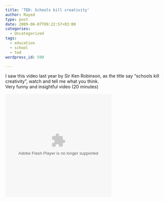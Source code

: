 ```yaml
---
title: 'TED: Schools kill creativity'
author: Rayed
type: post
date: 2009-06-07T09:22:57+03:00
categories:
  - Uncategorized
tags:
  - education
  - school
  - ted
wordpress_id: 599

---
```

<p>I saw this video last year by Sir Ken Robinson, as the title say &#8220;schools kill creativity&#8221;, watch and tell me what you think.<br />
Very funny and insightful video (20 minutes)</p>
<p><object width="334" height="326"><param name="movie" value="http://video.ted.com/assets/player/swf/EmbedPlayer.swf"></param><param name="allowFullScreen" value="true" /><param name="wmode" value="transparent"></param><param name="bgColor" value="#ffffff"></param><param name="flashvars" value="vu=http://video.ted.com/talks/embed/SirKenRobinson_2006-embed_high.flv&#038;su=http://images.ted.com/images/ted/tedindex/embed-posters/SirKenRobinson-2006.embed_thumbnail.jpg&#038;vw=320&#038;vh=240&#038;ap=0&#038;ti=66" /><embed src="http://video.ted.com/assets/player/swf/EmbedPlayer.swf" pluginspace="http://www.macromedia.com/go/getflashplayer" type="application/x-shockwave-flash" wmode="transparent" bgColor="#ffffff" width="334" height="326" allowFullScreen="true" flashvars="vu=http://video.ted.com/talks/embed/SirKenRobinson_2006-embed_high.flv&#038;su=http://images.ted.com/images/ted/tedindex/embed-posters/SirKenRobinson-2006.embed_thumbnail.jpg&#038;vw=320&#038;vh=240&#038;ap=0&#038;ti=66"></embed></object></p>
